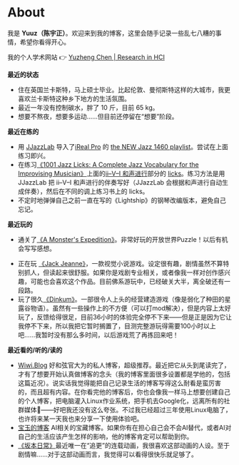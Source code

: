 # About

我是 **Yuuz（陈宇正）**。欢迎来到我的博客，这里会随手记录一些乱七八糟的事情，希望你看得开心。

我的个人学术网站 👉 [Yuzheng Chen | Research in HCI](https://yuzheng-chen.github.io/)

**最近的状态**
- 住在英国兰卡斯特，马上硕士毕业。比起伦敦、曼彻斯特这样的大城市，我更喜欢兰卡斯特这种乡下地方的生活氛围。
- 最近一年没有控制碳水，胖了 10 斤，目前 65 kg。
- 想要不熬夜，想要多运动……但目前还停留在“想要”阶段。

**最近在练的**
- 用 [JJazzLab](https://www.jjazzlab.org/en/) 导入了[iReal Pro](https://www.irealpro.com/) 的 [the NEW Jazz 1460 playlist](https://www.irealb.com/forums/showthread.php?26776-Discussion-about-the-NEW-Jazz-1410-playlist)。尝试在上面练习即兴。
- 在练习[《1001 Jazz Licks: A Complete Jazz Vocabulary for the Improvising Musician》](https://www.amazon.co.uk/Licks-Complete-Vocabulary-Improvising-Musici/dp/1575602784)上面的[ii–V–I 和声进行](https://en.wikipedia.org/wiki/Ii%E2%80%93V%E2%80%93I_progression)部分的 [licks](https://en.wikipedia.org/wiki/The_Lick)。练习方法是用 JJazzLab 把 ii–V–I 和声进行的伴奏写好（JJazzLab 会根据和声进行自动生成伴奏），然后在不同的调上练习书上的 licks。
- 不定时地弹弹自己之前一直在写的《Lightship》的钢琴改编版本，避免自己忘记。

**最近玩的**
- 通关了[《A Monster's Expedition》](https://store.steampowered.com/app/1052990/A_Monsters_Expedition/)。非常好玩的开放世界Puzzle！以后有机会写写感想。
* 正在玩 [《Jack Jeanne》](https://www.nintendo.com/en-gb/Games/Nintendo-Switch-games/Jack-Jeanne-2385316.html?srsltid=AfmBOooidu-hzuMiDKkBpoKVS1Z2ouaxnz9BNSQmksyCVa5fRbKo2tMS)，一款视觉小说游戏。设定很有趣，剧情虽然不算特别抓人，但读起来很舒服。如果你是戏剧专业相关，或者像我一样对创作感兴趣，可能也会喜欢这个作品。目前佛系游玩中，已经破关大半，离全破还有一段路。
* 玩了很久[《Dinkum》](https://store.steampowered.com/app/1062520/Dinkum/)。一部很令人上头的经营建造游戏（像是弱化了种田的星露谷物语）。虽然有一些操作上的不方便（可以打mod解决），但是内容上太好玩了，反馈给得很足，目前36小时的体验完全停不下来——但是正是因为它让我停不下来，所以我把它暂时搁置了，目测完整游玩得需要100小时以上吧......我暂时没有那么多时间，以后游戏荒了再拣回来吧！

**最近看的/听的/读的**
- [Wiwi.Blog](https://wiwi.blog) 好和弦官大为的私人博客，超级推荐。最近把它从头到尾读完了，才有了想要开始认真做博客的念头（我的博客里面很多设置都是学他的，包括这篇近况）。说实话我觉得能把自己记录生活的博客写得这么耐看是蛮厉害的，而且超有内容。在你看完他的博客后，你也会像我一样马上想要创建自己的个人博客，把电脑灌入Linux作业系统，把手机去Google化，远离所有的社群媒体🤣——好吧我还没有这么夸张。不过我已经超过三年使用Linux电脑了，也许将来某一天我也来分享一下使用体验吧。
- [宝玉的博客](https://baoyu.io/) AI相关的宝藏博客。如果你有在担心自己会不会AI替代，或者AI对自己的生活应该产生怎样的影响，他的博客肯定可以帮助到你。
- [《坂本日常》](https://sakamotodays.jp/)最近唯一在“追更”的连载动画，我很喜欢这部动画的人设。至于剧情嘛......对于这部动画而言，我觉得可以看得很快乐就足够了。
